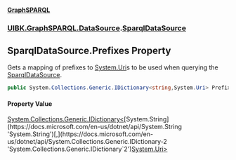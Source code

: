 #### [GraphSPARQL](./index.md 'index')
### [UIBK.GraphSPARQL.DataSource](./UIBK-GraphSPARQL-DataSource.md 'UIBK.GraphSPARQL.DataSource').[SparqlDataSource](./UIBK-GraphSPARQL-DataSource-SparqlDataSource.md 'UIBK.GraphSPARQL.DataSource.SparqlDataSource')
## SparqlDataSource.Prefixes Property
Gets a mapping of prefixes to [System.Uri](https://docs.microsoft.com/en-us/dotnet/api/System.Uri 'System.Uri')s to be used when querying the [SparqlDataSource](./UIBK-GraphSPARQL-DataSource-SparqlDataSource.md 'UIBK.GraphSPARQL.DataSource.SparqlDataSource').  
```csharp
public System.Collections.Generic.IDictionary<string,System.Uri> Prefixes { get; }
```
#### Property Value
[System.Collections.Generic.IDictionary&lt;](https://docs.microsoft.com/en-us/dotnet/api/System.Collections.Generic.IDictionary-2 'System.Collections.Generic.IDictionary`2')[System.String](https://docs.microsoft.com/en-us/dotnet/api/System.String 'System.String')[,](https://docs.microsoft.com/en-us/dotnet/api/System.Collections.Generic.IDictionary-2 'System.Collections.Generic.IDictionary`2')[System.Uri](https://docs.microsoft.com/en-us/dotnet/api/System.Uri 'System.Uri')[&gt;](https://docs.microsoft.com/en-us/dotnet/api/System.Collections.Generic.IDictionary-2 'System.Collections.Generic.IDictionary`2')  
